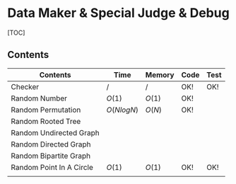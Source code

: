 # Data Maker & Special Judge & Debug



[TOC]



## Contents

| Contents                 | Time       | Memory | Code | Test |
| ------------------------ | ---------- | ------ | ---- | ---- |
| Checker                  | $/$        | $/$    | OK!  | OK!  |
| Random Number            | $O(1)$     | $O(1)$ | OK!  |      |
| Random Permutation       | $O(NlogN)$ | $O(N)$ | OK!  |      |
| Random Rooted Tree       |            |        |      |      |
| Random Undirected Graph  |            |        |      |      |
| Random Directed Graph    |            |        |      |      |
| Random Bipartite Graph   |            |        |      |      |
| Random Point In A Circle | $O(1)$     | $O(1)$ | OK!  | OK!  |
|                          |            |        |      |      |

